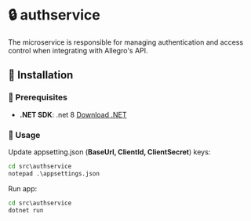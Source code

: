 # :lock: authservice
The microservice is responsible for managing authentication and access control when integrating with Allegro's API.

## :mechanical_leg: Installation
### :pushpin: Prerequisites

- **.NET SDK**: .net 8 [Download .NET](https://dotnet.microsoft.com/en-us/download/dotnet/8.0)

### 🔧 Usage
Update appsetting.json (**BaseUrl, ClientId, ClientSecret**) keys:
```cmd
cd src\authservice
notepad .\appsettings.json
```

Run app:
```cmd
cd src\authservice
dotnet run
```